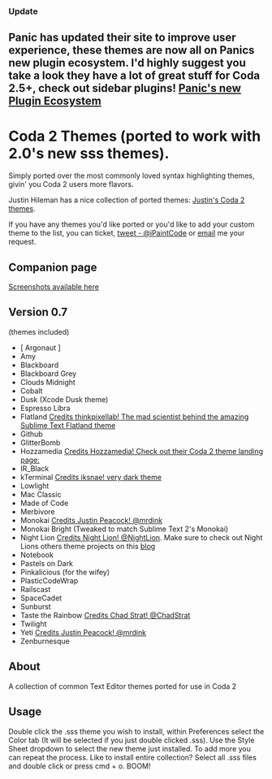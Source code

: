 ### Update

Panic has updated their site to improve user experience, these themes are now all on Panics new plugin ecosystem. I'd highly suggest you take a look they have a lot of great stuff for Coda 2.5+, check out sidebar plugins!
[Panic's new Plugin Ecosystem](https://panic.com/coda/plugins.php#Themes)
---

# Coda 2 Themes (ported to work with 2.0's new sss themes).
Simply ported over the most commonly loved syntax highlighting themes, givin' you Coda 2 users more flavors. 
 
Justin Hileman has a nice collection of ported themes: [Justin's Coda 2 themes](http://justinhileman.info/coda-colors/).

If you have any themes you'd like ported or you'd like to add your custom theme to the list, you can ticket, [tweet - @iPaintCode](http://twitter.com/iPaintCode/) or [email](learst@me.com) me your request.

## Companion page
[Screenshots available here](http://ipaintcode.com/coda-2-themes/)

## Version 0.7
(themes included)
* [ Argonaut ]
* Amy
* Blackboard
* Blackboard Grey
* Clouds Midnight
* Cobalt
* Dusk (Xcode Dusk theme)
* Espresso Libra
* Flatland [Credits thinkpixellab! The mad scientist behind the amazing Sublime Text Flatland theme](https://github.com/thinkpixellab/flatland)
* Github
* GlitterBomb
* Hozzamedia [Credits Hozzamedia! Check out their Coda 2 theme landing page:](http://blog.hozzamedia.com/website-design/coda-2-by-panic/)
* IR_Black
* kTerminal [Credits iksnae! very dark theme](http://devious.mobi)
* Lowlight
* Mac Classic
* Made of Code
* Merbivore
* Monokai [Credits Justin Peacock! @mrdink](https://twitter.com/#!/mrdink)
* Monokai Bright (Tweaked to match Sublime Text 2's Monokai)
* Night Lion [Credits Night Lion! @NightLion](https://twitter.com/#!NightLion). Make sure to check out Night Lions others theme projects on this [blog](http://www.nightlion.net/themes/)
* Notebook
* Pastels on Dark
* Pinkalicious (for the wifey)
* PlasticCodeWrap
* Railscast
* SpaceCadet
* Sunburst
* Taste the Rainbow [Credits Chad Strat! @ChadStrat](https://twitter.com/#!/ChadStrat)
* Twilight
* Yeti [Credits Justin Peacock! @mrdink](https://twitter.com/#!/mrdink)
*  Zenburnesque

## About
A collection of common Text Editor themes ported for use in Coda 2

## Usage
Double click the .sss theme you wish to install, within Preferences select the Color tab (It will be selected if you just double clicked .sss). Use the Style Sheet dropdown to select the new theme just installed. To add more you can repeat the process. Like to install entire collection? Select all .sss files and double click or press cmd + o. BOOM!
